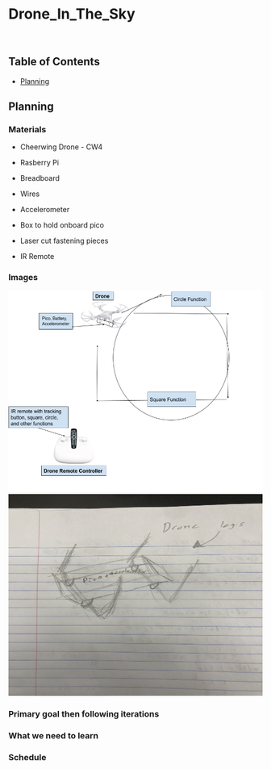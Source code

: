 # Drone_In_The_Sky

&nbsp;

## Table of Contents
* [Planning](#Planning)



## Planning

### Materials 

 - Cheerwing Drone - CW4
 
 - Rasberry Pi
 
 - Breadboard
 
 - Wires 
 
 - Accelerometer 

 - Box to hold onboard pico
 
 - Laser cut fastening pieces
 
 - IR Remote 
 
### Images 

<img src="images/Drone_Planning_Outline.png" width="550" height="400" /> <img src="images/PlanningImage_2.JPG" width="550" height="400" /> 

### Primary goal then following iterations 


### What we need to learn


### Schedule


